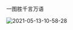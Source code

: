 一图胜千言万语

![2021-05-13-10-58-28](https://junjie2018sz.oss-cn-shenzhen.aliyuncs.com/images/2021-05-13-10-58-28.png)